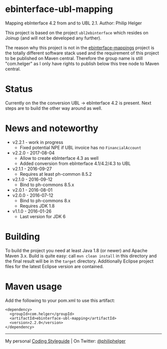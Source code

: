 # ebinterface-ubl-mapping
Mapping ebInterface 4.2 from and to UBL 2.1.
Author: Philip Helger

This project is based on the project `ubl2ebinterface` which resides on Joinup (and will not be developed any further).

The reason why this project is not in the [ebinterface-mappings](https://github.com/austriapro/ebinterface-mappings) project is the totally different software stack used and the requirement of this project to be published on Maven central. Therefore the group name is still "com.helger" as I only have rights to publish below this tree node to Maven central.

# Status
Currently on the the conversion UBL -> ebInterface 4.2 is present. Next steps are to build the other way around as well.

# News and noteworthy

  * v2.2.1 - work in progress
    * Fixed potential NPE if UBL invoice has no `FinancialAccount` 
  * v2.2.0 - 2017-08-04
    * Allow to create ebInterface 4.3 as well
    * Added conversion from ebInterface 4.1/4.2/4.3 to UBL
  * v2.1.1 - 2016-09-27
    * Requires at least ph-common 8.5.2
  * v2.1.0 - 2016-09-12
    * Bind to ph-commons 8.5.x
  * v2.0.1 - 2016-08-01  
  * v2.0.0 - 2016-07-12
    * Bind to ph-commons 8.x
    * Requires JDK 1.8
  * v1.1.0 - 2016-01-26
    * Last version for JDK 6    

# Building
To build the project you need at least Java 1.8 (or newer) and Apache Maven 3.x. Build is quite easy: call `mvn clean install` in this directory and the final result will be in the `target` directory.
Additionally Eclipse project files for the latest Eclipse version are contained.

# Maven usage
Add the following to your pom.xml to use this artifact:
```
<dependency>
  <groupId>com.helger</groupId>
  <artifactId>ebinterface-ubl-mapping</artifactId>
  <version>2.2.0</version>
</dependency>
```

---

My personal [Coding Styleguide](https://github.com/phax/meta/blob/master/CodeingStyleguide.md) |
On Twitter: <a href="https://twitter.com/philiphelger">@philiphelger</a>
